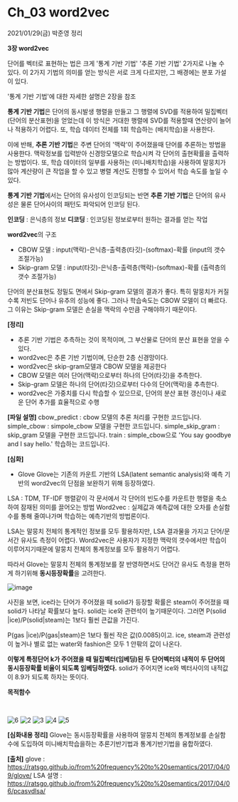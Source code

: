 # Ch_03 word2vec

2021/01/29(금) 박준영 정리

**3장 word2vec**

단어를 벡터로 표현하는 법은 크게 '통계 기반 기법' '추론 기반 기법' 2가지로 나눌 수 있다. 이 2가지 기법의 의미를 얻는 방식은 서로 크게
다르지만, 그 배경에는 분포 가설이 있다. 

'통계 기반 기법'에 대한 자세한 설명은 2장을 참조

**통계 기반 기법**은 단어의 동시발생 행렬을 만들고 그 행렬에 SVD를 적용하여 밀집벡터(단어의 분산표현)을 얻었는데 이 방식은 거대한 행렬에 SVD를 적용할때 연산량이 늘어나 적용하기 어렵다. 또, 학습 데이터 전체를  1회 학습하는 (배치학습)을 사용한다.

이에 반해, **추론 기반 기법**은 주변 단어의 '맥락'이 주어졌을때 단어를 추론하는 방법을 사용한다. 맥락정보를 입력받아 신경망모델으로 학습시켜 각 단어의 출현확률을 출력하는 방법이다. 또, 학습 데이터의 일부를 사용하는 (미니배치학습)을 사용하여 말뭉치가 많아 계산량이 큰 작업을 할 수 있고 병렬 계산도 진행할 수 있어서 학습 속도를 높일 수 있다. 


**통계 기반 기법**에서는 단어의 유사성이 인코딩되는 반면 **추론 기반 기법**은 단어의 유사성은 물론 단어사이의 패턴도 파악되어 인코딩 된다.

**인코딩** : 은닉층의 정보
**디코딩** : 인코딩된 정보로부터 원하는 결과를 얻는 작업

**word2vec**의 구조


- CBOW 모델 : input(맥락)-은닉층-출력층(타깃)-(softmax)-확률 (input의 갯수 조절가능)
- Skip-gram 모델 : input(타깃)-은닉층-출력층(맥락)-(softmax)-확률 (출력층의 갯수 조절가능)

단어의 분산표현도 정밀도 면에서 Skip-gram 모델의 결과가 좋다. 특히 말뭉치가 커질수록 저빈도 단어나 유추의 성능에 좋다. 그러나 학습속도는 CBOW 모델이 더 빠르다. 그 이유는 Skip-gram 모델은 손실을 맥락의 수만큼 구해야하기 때문이다.




**[정리]**

- 추론 기반 기법은 추측하는 것이 목적이며, 그 부산물로 단어의 분산 표현을 얻을 수 있다.
- word2vec은 추론 기반 기법이며, 단순한 2층 신경망이다.
- word2vec은 skip-gram모델과 CBOW 모델을 제공한다
- CBOW 모델은 여러 단어(맥락)으로부터 하나의 단어(타깃)을 추측한다.
- Skip-gram 모델은 하나의 단어(타깃)으로부터 다수의 단어(맥락)을 추측한다.
- word2vec은 가중치를 다시 학습할 수 있으므로, 단어의 분산 표현 갱신이나 새로운 단어 추가를 효율적으로 수행




**[파일 설명]**
cbow_predict : cbow 모델의 추론 처리를 구현한 코드입니다.
simple_cbow : simpole_cbow 모델을 구현한 코드입니다.
simple_skip_gram : skip_gram 모델을 구현한 코드입니다.
train : simple_cbow으로 'You say goodbye and I say hello.' 학습하는 코드입니다.




**[심화]**

- Glove
Glove는 기존의 카운트 기반의 LSA(latent semantic analysis)와 예측 기반의 word2vec의 단점을 보완하기 위해 등장하였다. 

LSA : TDM, TF-IDF 행렬같이 각 문서에서 각 단어의 빈도수를 카운트한 행렬을 축소하여 잠재된 의미를 끌어오는 방법
Word2vec : 실제값과 예측값에 대한 오차를 손실함수를 통해 줄여나가며 학습하는 예측기반의 방법론이다.

LSA는 말뭉치 전체의 통계적인 정보를 모두 활용하지만, LSA 결과물을 가지고 단어/문서간 유사도 측정이 어렵다.
Word2vec은 사용자가 지정한 맥락의 갯수에서만 학습이 이루어지기때문에 말뭉치 전체의 통계정보를 모두 활용하기 어렵다.

따라서 Glove는 말뭉치 전체의 통계정보를 잘 반영하면서도 단어간 유사도 측정을 편하게 하기위해 **동시등장확률**을 고려한다.

![image](https://user-images.githubusercontent.com/63804074/106175463-80b3da00-61d9-11eb-84a4-ad6a99abc775.png)

사진을 보면, ice라는 단어가 주어졌을 때 solid가 등장할 확률은 steam이 주어졌을 때 solid가 나타날 확률보다 높다. solid는 ice와 관련석이 높기때문이다. 그러면 P(solid |ice)/P(solid|steam)는 1보다 훨씬 큰값을 가진다.

P(gas |ice)/P(gas|steam)은 1보다 훨씬 작은 값(0.0085)이고. ice, steam과 관련성이 높거나 별로 없는 water와 fashion은 모두 1 안팎의 값이 나온다.

**이렇게 특정단어 k가 주어졌을 때 밀집벡터(임베딩)된 두 단어벡터의 내적이 두 단어의 동시등장확률 비율이 되도록 임베딩하였다.** solid가 주어지면 ice와 벡터사이의 내적값이 8.9가 되도록 하자는 뜻이다. 

**목적함수**

<br>

![6](https://user-images.githubusercontent.com/63804074/106189359-8aded400-61eb-11eb-80fb-c96ba5bf8731.jpg)
![2](https://user-images.githubusercontent.com/63804074/106189176-46533880-61eb-11eb-80aa-5cf9438d9752.jpg)
![3](https://user-images.githubusercontent.com/63804074/106189178-46ebcf00-61eb-11eb-8ba0-fe18d11d38cb.jpg)
![4](https://user-images.githubusercontent.com/63804074/106189181-46ebcf00-61eb-11eb-96b0-bf3296f71660.jpg)
![5](https://user-images.githubusercontent.com/63804074/106189183-47846580-61eb-11eb-80b7-672a177471e9.jpg)

**[심화내용 정리]**
Glove는 동시등장확률을 사용하여 말뭉치 전체의 통계정보를 손실함수에 도입하여 미니배치학습을하는 추론기반기법과 통계기반기법을 융합하였다.

**[출처]**
glove : https://ratsgo.github.io/from%20frequency%20to%20semantics/2017/04/09/glove/
LSA 설명 : https://ratsgo.github.io/from%20frequency%20to%20semantics/2017/04/06/pcasvdlsa/
